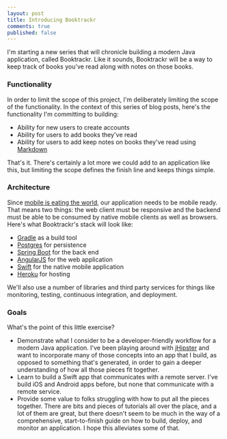 ```yaml
---
layout: post
title: Introducing Booktrackr
comments: true
published: false
---
```


I'm starting a new series that will chronicle building a modern Java application, called Booktrackr. Like it sounds, Booktrackr will be a way to keep track of books you've read along with notes on those books.

### Functionality

In order to limit the scope of this project, I'm deliberately limiting the scope of the functionality. In the context of this series of blog posts, here's the functionality I'm committing to building:

* Ability for new users to create accounts
* Ability for users to add books they've read
* Ability for users to add keep notes on books they've read using [Markdown](https://daringfireball.net/projects/markdown/)

That's it. There's certainly a lot more we could add to an application like this, but limiting the scope defines the finish line and keeps things simple.

### Architecture

Since [mobile is eating the world](http://a16z.com/2014/10/28/mobile-is-eating-the-world/), our application needs to be mobile ready. That means two things: the web client must be responsive and the backend must be able to be consumed by native mobile clients as well as browsers. Here's what Booktrackr's stack will look like:

* [Gradle](http://gradle.org/) as a build tool
* [Postgres](http://www.postgresql.org/) for persistence
* [Spring Boot](http://projects.spring.io/spring-boot/) for the back end
* [AngularJS](https://angularjs.org/) for the web application
* [Swift](https://swift.org/) for the native mobile application
* [Heroku](https://heroku.com) for hosting

We'll also use a number of libraries and third party services for things like monitoring, testing, continuous integration, and deployment.

### Goals

What's the point of this little exercise?

* Demonstrate what I consider to be a developer-friendly workflow for a modern Java application. I've been playing around with [jHipster](http://jhipster.github.io/) and want to incorporate many of those concepts into an app that I build, as opposed to something that's generated, in order to gain a deeper understanding of how all those pieces fit together.
* Learn to build a Swift app that communicates with a remote server. I've build iOS and Android apps before, but none that communicate with a remote service.
* Provide some value to folks struggling with how to put all the pieces together. There are bits and pieces of tutorials all over the place, and a lot of them are great, but there doesn't seem to be much in the way of a comprehensive, start-to-finish guide on how to build, deploy, and monitor an application. I hope this alleviates some of that.

